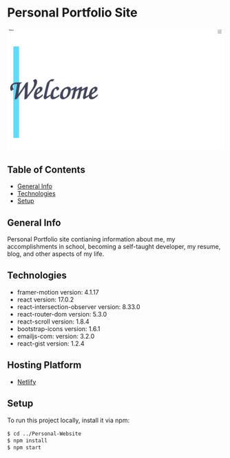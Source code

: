 # Personal Portfolio Site

[![website screenshot](public/website-screenshot.png)](https://bostonrohan.com/)

## Table of Contents

- [General Info](#general-info)
- [Technologies](#technologies)
- [Setup](#setup)

## General Info

Personal Portfolio site contianing information about me, my accomplishments in school, becoming a self-taught developer, my resume, blog, and other aspects of my life.

## Technologies

- framer-motion version: 4.1.17
- react version: 17.0.2
- react-intersection-observer version: 8.33.0
- react-router-dom version: 5.3.0
- react-scroll version: 1.8.4
- bootstrap-icons version: 1.6.1
- emailjs-com: version: 3.2.0
- react-gist version: 1.2.4

## Hosting Platform

- [Netlify](https://www.netlify.com/)

## Setup

To run this project locally, install it via npm:

```
$ cd ../Personal-Website
$ npm install
$ npm start
```
